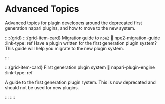 # Advanced Topics

Advanced topics for plugin developers around the deprecated first generation napari plugins, and how to move to the new system.

::::{grid}
:::{grid-item-card} Migration guide to `npe2`
:link: npe2-migration-guide
:link-type: ref
Have a plugin written for the first generation plugin system? This guide will help you migrate to the new plugin system.

:::

:::{grid-item-card} First generation plugin system
:link: napari-plugin-engine
:link-type: ref

A guide to the first generation plugin system. This is now deprecated and should not be used for new plugins.

:::
::::
